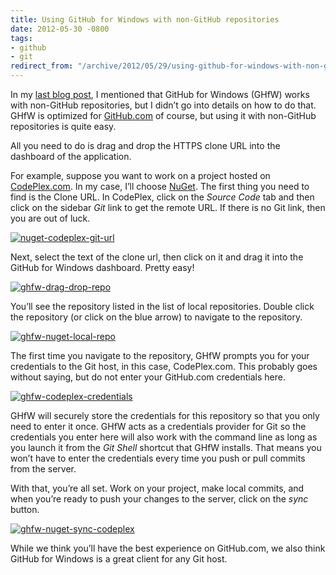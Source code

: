```yaml
---
title: Using GitHub for Windows with non-GitHub repositories
date: 2012-05-30 -0800
tags:
- github
- git
redirect_from: "/archive/2012/05/29/using-github-for-windows-with-non-github-repositories.aspx/"
---
```


In my [last blog
post](https://haacked.com/archive/2012/05/21/introducing-github-for-windows.aspx "Introducing GitHub for Windows"),
I mentioned that GitHub for Windows (GHfW) works with non-GitHub
repositories, but I didn’t go into details on how to do that. GHfW is
optimized for [GitHub.com](http://github.com/ "GitHub") of course, but
using it with non-GitHub repositories is quite easy.

All you need to do is drag and drop the HTTPS clone URL into the
dashboard of the application.

For example, suppose you want to work on a project hosted on
[CodePlex.com](http://codeplex.com/ "CodePlex.com"). In my case, I’ll
choose [NuGet](http://nuget.codeplex.com/ "NuGet on CodePlex"). The
first thing you need to find is the Clone URL. In CodePlex, click on the
*Source Code* tab and then click on the sidebar *Git* link to get the
remote URL. If there is no Git link, then you are out of luck.

[![nuget-codeplex-git-url](https://haacked.com/images/haacked_com/WindowsLiveWriter/0053a500d158_1223E/nuget-codeplex-git-url_thumb.png "nuget-codeplex-git-url")](https://haacked.com/images/haacked_com/WindowsLiveWriter/0053a500d158_1223E/nuget-codeplex-git-url_2.png)

Next, select the text of the clone url, then click on it and drag it
into the GitHub for Windows dashboard. Pretty easy!

[![ghfw-drag-drop-repo](https://haacked.com/images/haacked_com/WindowsLiveWriter/0053a500d158_1223E/ghfw-drag-drop-repo_thumb.png "ghfw-drag-drop-repo")](https://haacked.com/images/haacked_com/WindowsLiveWriter/0053a500d158_1223E/ghfw-drag-drop-repo_2.png)

You’ll see the repository listed in the list of local repositories.
Double click the repository (or click on the blue arrow) to navigate to
the repository.

[![ghfw-nuget-local-repo](https://haacked.com/images/haacked_com/WindowsLiveWriter/0053a500d158_1223E/ghfw-nuget-local-repo_thumb.png "ghfw-nuget-local-repo")](https://haacked.com/images/haacked_com/WindowsLiveWriter/0053a500d158_1223E/ghfw-nuget-local-repo_2.png)

The first time you navigate to the repository, GHfW prompts you for your
credentials to the Git host, in this case, CodePlex.com. This probably
goes without saying, but do not enter your GitHub.com credentials here.

[![ghfw-codeplex-credentials](https://haacked.com/images/haacked_com/WindowsLiveWriter/0053a500d158_1223E/ghfw-codeplex-credentials_thumb.png "ghfw-codeplex-credentials")](https://haacked.com/images/haacked_com/WindowsLiveWriter/0053a500d158_1223E/ghfw-codeplex-credentials_2.png)

GHfW will securely store the credentials for this repository so that you
only need to enter it once. GHfW acts as a credentials provider for Git
so the credentials you enter here will also work with the command line
as long as you launch it from the *Git Shell* shortcut that GHfW
installs. That means you won’t have to enter the credentials every time
you push or pull commits from the server.

With that, you’re all set. Work on your project, make local commits, and
when you’re ready to push your changes to the server, click on the
*sync* button.

[![ghfw-nuget-sync-codeplex](https://haacked.com/images/haacked_com/WindowsLiveWriter/0053a500d158_1223E/ghfw-nuget-sync-codeplex_thumb.png "ghfw-nuget-sync-codeplex")](https://haacked.com/images/haacked_com/WindowsLiveWriter/0053a500d158_1223E/ghfw-nuget-sync-codeplex_2.png)

While we think you’ll have the best experience on GitHub.com, we also
think GitHub for Windows is a great client for any Git host.

